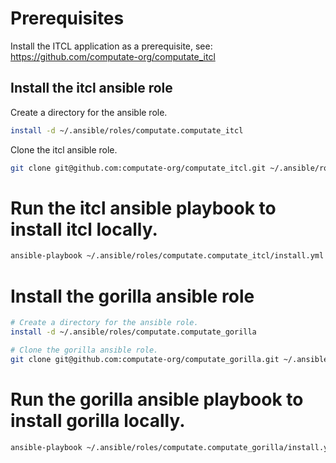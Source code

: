 
# Prerequisites

Install the ITCL application as a prerequisite, see: 
https://github.com/computate-org/computate_itcl
## Install the itcl ansible role

Create a directory for the ansible role. 

```bash
install -d ~/.ansible/roles/computate.computate_itcl
```

Clone the itcl ansible role. 

```bash
git clone git@github.com:computate-org/computate_itcl.git ~/.ansible/roles/computate.computate_itcl
```

# Run the itcl ansible playbook to install itcl locally. 

```bash
ansible-playbook ~/.ansible/roles/computate.computate_itcl/install.yml
```

# Install the gorilla ansible role

```bash
# Create a directory for the ansible role. 
install -d ~/.ansible/roles/computate.computate_gorilla

# Clone the gorilla ansible role. 
git clone git@github.com:computate-org/computate_gorilla.git ~/.ansible/roles/computate.computate_gorilla
```

# Run the gorilla ansible playbook to install gorilla locally. 

```bash
ansible-playbook ~/.ansible/roles/computate.computate_gorilla/install.yml
```

